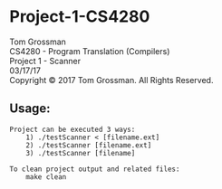 # Project-1-CS4280

Tom Grossman  
CS4280 - Program Translation (Compilers)  
Project 1 - Scanner  
03/17/17  
Copyright © 2017 Tom Grossman. All Rights Reserved.   

## Usage:  
	Project can be executed 3 ways:  
		1) ./testScanner < [filename.ext]   
		2) ./testScanner [filename.ext]  
		3) ./testScanner [filename]  

	To clean project output and related files:  
		make clean  

